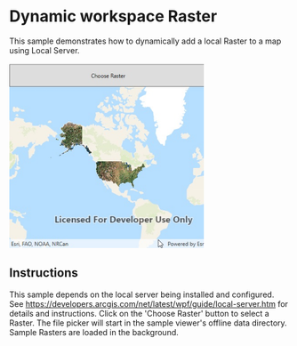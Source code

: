 # Dynamic workspace Raster

This sample demonstrates how to dynamically add a local Raster to a map using Local Server.

<img src="DynamicWorkspaceRaster.jpg" width="350"/>

## Instructions

This sample depends on the local server being installed and configured. See https://developers.arcgis.com/net/latest/wpf/guide/local-server.htm for details and instructions.
Click on the 'Choose Raster' button to select a Raster. The file picker will start in the sample viewer's offline data directory. Sample Rasters are loaded in the background. 
